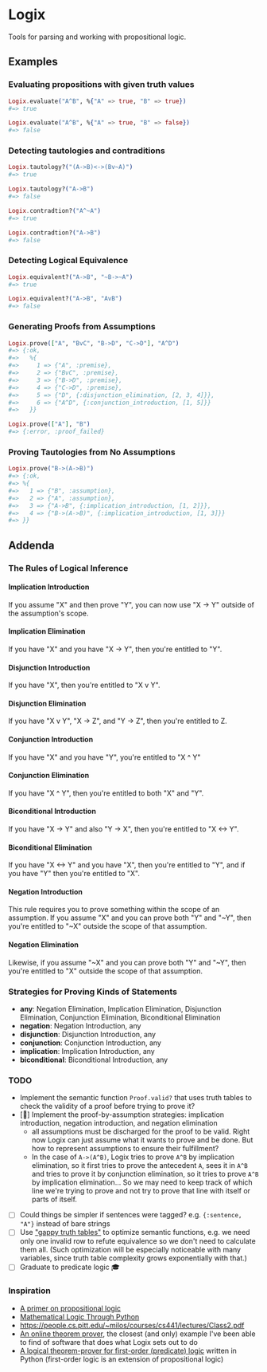 # Logix

Tools for parsing and working with propositional logic.

## Examples

### Evaluating propositions with given truth values

```elixir
Logix.evaluate("A^B", %{"A" => true, "B" => true})
#=> true

Logix.evaluate("A^B", %{"A" => true, "B" => false})
#=> false
```

### Detecting tautologies and contraditions

```elixir
Logix.tautology?("(A->B)<->(Bv~A)")
#=> true

Logix.tautology?("A->B")
#=> false

Logix.contradtion?("A^~A")
#=> true

Logix.contradtion?("A->B")
#=> false
```

### Detecting Logical Equivalence

```elixir
Logix.equivalent?("A->B", "~B->~A")
#=> true

Logix.equivalent?("A->B", "AvB")
#=> false
```

### Generating Proofs from Assumptions

```elixir
Logix.prove(["A", "BvC", "B->D", "C->D"], "A^D")
#=> {:ok,
#=>   %{
#=>     1 => {"A", :premise},
#=>     2 => {"BvC", :premise},
#=>     3 => {"B->D", :premise},
#=>     4 => {"C->D", :premise},
#=>     5 => {"D", {:disjunction_elimination, [2, 3, 4]}},
#=>     6 => {"A^D", {:conjunction_introduction, [1, 5]}}
#=>   }}

Logix.prove(["A"], "B")
#=> {:error, :proof_failed}
```

### Proving Tautologies from No Assumptions

```elixir
Logix.prove("B->(A->B)")
#=> {:ok,
#=> %{
#=>   1 => {"B", :assumption},
#=>   2 => {"A", :assumption},
#=>   3 => {"A->B", {:implication_introduction, [1, 2]}},
#=>   4 => {"B->(A->B)", {:implication_introduction, [1, 3]}}
#=> }}
```

## Addenda

### The Rules of Logical Inference

#### Implication Introduction

If you assume "X" and then prove "Y", you can now use "X -> Y" outside of the assumption's scope.

#### Implication Elimination

If you have "X" and you have "X -> Y", then you're entitled to "Y".

#### Disjunction Introduction

If you have "X", then you're entitled to "X v Y".

#### Disjunction Elimination

If you have "X v Y", "X -> Z", and "Y -> Z", then you're entitled to Z.

#### Conjunction Introduction

If you have "X" and you have "Y", you're entitled to "X ^ Y"

#### Conjunction Elimination

If you have "X ^ Y", then you're entitled to both "X" and "Y".

#### Biconditional Introduction

If you have "X -> Y" and also "Y -> X", then you're entitled to "X <-> Y".

#### Biconditional Elimination

If you have "X <-> Y" and you have "X", then you're entitled to "Y", and if you have "Y" then you're entitled to "X".

#### Negation Introduction

This rule requires you to prove something within the scope of an assumption. If you assume "X" and you can prove both "Y" and "~Y", then you're entitled to "~X" outside the scope of that assumption.

#### Negation Elimination

Likewise, if you assume "~X" and you can prove both "Y" and "~Y", then you're entitled to "X" outside the scope of that assumption.

### Strategies for Proving Kinds of Statements

- **any**: Negation Elimination, Implication Elimination, Disjunction Elimination, Conjunction Elimination, Biconditional Elimination
- **negation**: Negation Introduction, any
- **disjunction**: Disjunction Introduction, any
- **conjunction**: Conjunction Introduction, any
- **implication**: Implication Introduction, any
- **biconditional**: Biconditional Introduction, any

### TODO
- Implement the semantic function `Proof.valid?` that uses truth tables to check the validity of a proof before trying to prove it?
- [🚧] Implement the proof-by-assumption strategies: implication introduction, negation introduction, and negation elimination
  - all assumptions must be discharged for the proof to be valid. Right now Logix can just assume what it wants to prove and be done. But how to represent assumptions to ensure their fulfillment?
  - In the case of `A->(A^B)`, Logix tries to prove `A^B` by implication elimination, so it first tries to prove the antecedent `A`, sees it in `A^B` and tries to prove it by conjunction elimination, so it tries to prove `A^B` by implication elimination... So we may need to keep track of which line we're trying to prove and not try to prove that line with itself or parts of itself.
- [ ] Could things be simpler if sentences were tagged? e.g. `{:sentence, "A"}` instead of bare strings
- [ ] Use ["gappy truth tables"](https://sites.oxy.edu/traiger/logic/primer/chapter5/gappy.html) to optimize semantic functions, e.g. we need only one invalid row to refute equivalence so we don't need to calculate them all. (Such optimization will be especially noticeable with many variables, since truth table complexity grows exponentially with that.)
- [ ] Graduate to predicate logic 🎓

### Inspiration

- [A primer on propositional logic](https://sites.oxy.edu/traiger/logic/primer/table-of-contents.html)
- [Mathematical Logic Through Python](https://www.logicthrupython.org/)
- https://people.cs.pitt.edu/~milos/courses/cs441/lectures/Class2.pdf
- [An online theorem prover](http://teachinglogic.liglab.fr/DN/index.php?formula=p+%26+%28q+%2B+r%29+%3C%3D%3E+%28p+%26+q%29+%2B+%28p+%26+r%29&action=Prove+Formula), the closest (and only) example I've been able to find of software that does what Logix sets out to do
- [A logical theorem-prover for first-order (predicate) logic](https://github.com/stepchowfun/theorem-prover) written in Python (first-order logic is an extension of propositional logic)
